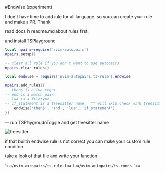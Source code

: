 #Endwise (experiment)

I don't have time to add rule for all language.
so you can create your rule and make a PR. Thank

read docs in readme.md about rules first.

and install TSPlayground

``` lua
local npairs=require('nvim-autopairs')
npairs.setup()

-- clear all rule if you don't want to use autopairs
npairs.clear_rules()

```

``` lua
local endwise = require('nvim-autopairs.ts-rule').endwise

npairs.add_rules({
-- then$ is a lua regex
-- end is a match pair
-- lua is a filetype
-- if_statement is a treesitter name.  "" will skip check with treesitter
    endwise('then$', 'end', 'lua', 'if_statement')
})

```
-- run TSPlaygroudnToggle and get treesitter name

![treesitter](./images/endwise.png)

if that builtin endwise rule is not correct you can make your custom rule
conditon

take a look of that file and write your function

`lua/nvim-autopairs/ts-rule.lua`
`lua/nvim-autopairs/ts-conds.lua`
